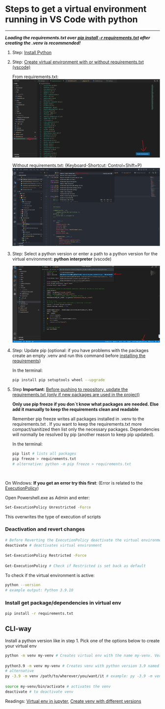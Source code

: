 # Steps to get a virtual environment running in VS Code with python

---

**_Loading the requirements.txt over [pip install -r requirements.txt](#install-get-packagedependencies-in-virtuel-env) after creating the .venv is recommended!_**

1. Step: [Install Python](https://www.python.org/downloads/)

2. Step: [Create virtual environment with or without requirements.txt (vscode)](https://code.visualstudio.com/docs/python/environments)

   From requirements.txt:
   ![With requirements:](docs_images/Screenshot-venv-from-requirements.png)

   Without requirements.txt: (Keyboard-Shortcut: Control+Shift+P)
   ![Without requirements:](docs_images/Screenshot-venv-witout-req.png)

3. Step: Select a python version or enter a path to a python version for the virtual environment: **python interpreter** (vscode)

   ![alternative text](docs_images/Screenshot-virtualenv.png)

4. Step: Update pip (optional: if you have problems with the packages create an empty .venv and run this command before [installing the requirements](#install-get-packagedependencies-in-virtuel-env))

   In the terminal:

   ```sh
   pip install pip setuptools wheel --upgrade
   ```

5. Step **Important**: [Before pushing to repository, update the requirements.txt (only if new packages are used in the project)](https://pip.pypa.io/en/stable/cli/pip_freeze/)

   **Only use pip freeze if you don`t know what packages are needed. Else add it manually to keep the requirements clean and readable**

   Remember pip freeze writes all packages installed in .venv to the requirements.txt . If you want to keep the requirements.txt more compact/sanitized then list only the necessary packages. Dependencies will normally be resolved by pip (another reason to keep pip updated).

   In the terminal:

   ```sh
   pip list # lists all packages
   pip freeze > requirements.txt
   # alternative: python -m pip freeze > requirements.txt
   ```

<br/>

On Windows: **If you get an error try this first**: (Error is related to the [ExecutionPolicy](https://stackoverflow.com/questions/18713086/virtualenv-wont-activate-on-windows))

Open Powershell.exe as Admin and enter:

```sh
Set-ExecutionPolicy Unrestricted -Force
```

This overwrites the type of execution of scripts

### Deactivation and revert changes

```sh
# Before Reverting the ExecutionPolicy deactivate the virtual environment in the terminal
deactivate # deactivates virtual environment

Set-ExecutionPolicy Restricted -Force

Get-ExecutionPolicy # Check if Restricted is set back as default
```

To check if the virtual environment is active:

```sh
python --version
# example output: Python 3.9.10
```

### Install get package/dependencies in virtual env

```sh
pip install -r requirements.txt
```

## CLI-way

Install a python version like in step 1. Pick one of the options below to create your virtual env

```sh
python -m venv my-venv # Creates virtual env with the name my-venv. Version of venv will depend on system python version

python3.9 -m venv my-venv # Creates venv with python version 3.9 named my-venv
# alternative
py -3.9 -m venv /path/to/wherever/you/want/it # example: py -3.9 -m venv my_folder/my-venv

source my-venv/bin/activate # activates the venv
deactivate # to deactivate venv
```

Readings: [Virtual env in jupyter](https://janakiev.com/blog/jupyter-virtual-envs/), [Create venv with different versions](https://stackoverflow.com/questions/70422866/how-to-create-a-venv-with-a-different-python-version)
